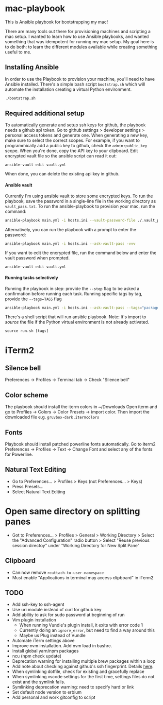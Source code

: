 # mac-playbook

This is Ansible playbook for bootstrapping my mac!

There are many tools out there for provisioning machines and scripting a mac
setup.  I wanted to learn how to use Ansible playbooks, and wanted something
that was idempotent for running my mac setup. My goal here is to do both: to
learn the different modules available while creating something useful to me.

## Installing Ansible

In order to use the Playbook to provision your machine, you'll need to have
Ansible installed. There's a simple bash script `bootstrap.sh` which will
automate the installation creating a virtual Python environment.

```bash
./bootstrap.sh
```

## Required additional setup

To automatically generate and setup ssh keys for github, the playbook needs a
github api token. Go to github settings > developer settings > personal access
tokens and generate one. When generating a new key, make sure to select the
correct scopes. For example, if you want to programmically add a public key to
github, check the `admin:public_key` scope. When you're done, copy the API key
to your clipboard.  Edit encrypted vault file so the ansible script can read it
out:

```
ansible-vault edit vault.yml
```
When done, you can delete the existing api key in github.

#### Ansible vault

Currently I'm using ansible vault to store some encrypted keys. To run the
playbook, save the password in a single-line file in the working directory as
`vault_pass.txt`.  To run the ansible-playbook to provision your mac, run the
command:

```bash
ansible-playbook main.yml -i hosts.ini --vault-password-file ./.vault_pass.txt -vvv
```

Alternatively, you can run the playbook with a prompt to enter the password:

```bash
ansible-playbook main.yml -i hosts.ini --ask-vault-pass -vvv
```

If you want to edit the encrypted file, run the command below and enter the
vault password when prompted.

```
ansible-vault edit vault.yml
```

#### Running tasks selectively

Running the playbook in step: provide the `--step` flag to be asked a
confirmation before running each task.
Running specific tags by tag, provide the `--tags=TAGS` flag

```bash
ansible-playbook main.yml -i hosts.ini --ask-vault-pass --tags="packages, brew" --step
```

There's a shell script that will run ansible playbook. Note: It's import to
_source_ the file if the Python virtual environment is not already activated. 

```
source run.sh [tags]
```

# iTerm2

## Silence bell
Preferences -> Profiles -> Terminal tab -> Check "Silence bell"

## Color scheme
The playbook should install the iterm colors in ~/Downloads
Open iterm and go to Profiles -> Colors -> Color Presets -> import color.
Then import the downloaded file e.g. `gruvbox-dark.itermcolors`

## Fonts
Playbook should install patched powerline fonts automatically. Go to iterm2
Preferences -> Profiles -> Text -> Change Font and select any of the fonts
for Powerline.

## Natural Text Editing

- Go to Preferences... > Profiles > Keys (not Preferences... > Keys)
- Press Presets...
- Select Natural Text Editing

# Open same directory on splitting panes

- Got to Preferences... > Profiles > General > Working Directory > Select the
  "Advanced Configuration" radio button > Select "Reuse previous session
directoy" under "Working Directory for New Split Pane"

## Clipboard
* Can now remove `reattach-to-user-namespace`
* Must enable "Applications in terminal may access clipboard" in iTerm2

## TODO
* Add ssh-key to ssh-agent
* Use uri module instead of curl for github key
* Add ability to ask for sudo password at beginning of run
* Vim plugin installation
  * When running Vundle's plugin install, it exits with error code 1
  * Currently doing an `ignore_error`, but need to find a way around this
  * Maybe us Plug instead of Vundle
* Automate iTerm settings above
* Improve nvm installation. Add nvm load in bashrc.
* Install global yarn/npm packages
* ncu (npm check update)
* Deprecation warning for installing multiple brew packages within a loop
* Add note about checking against github's ssh fingerprint. Details [here](https://help.github.com/en/github/authenticating-to-github/githubs-ssh-key-fingerprints).
* When symlinking dotfile, check for existing and gracefully replace
* When symlinking vscode settings for the first time, settings files do not exist and the symlink fails.
* Symlinking deprecation warning: need to specify hard or link
* Set default node version to erbium
* Add personal and work gitconfig to script
